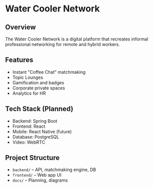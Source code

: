# Water Cooler Network

## Overview
The Water Cooler Network is a digital platform that recreates informal professional networking for remote and hybrid workers.

## Features
- Instant "Coffee Chat" matchmaking
- Topic Lounges
- Gamification and badges
- Corporate private spaces
- Analytics for HR

## Tech Stack (Planned)
- Backend: Spring Boot
- Frontend: React
- Mobile: React Native (future)
- Database: PostgreSQL
- Video: WebRTC

## Project Structure
- `backend/` – API, matchmaking engine, DB
- `frontend/` – Web app UI
- `docs/` – Planning, diagrams

